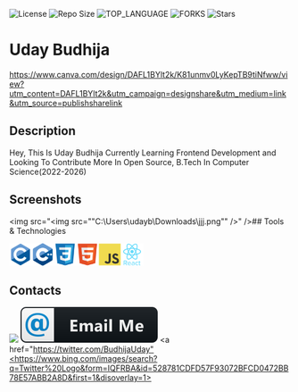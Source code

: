 ![License](https://img.shields.io/github/license/BudhijaxUday/BudhijaxUday.svg?style=for-the-badge) ![Repo Size](https://img.shields.io/github/languages/code-size/BudhijaxUday/BudhijaxUday.svg?style=for-the-badge) ![TOP_LANGUAGE](https://img.shields.io/github/languages/top/BudhijaxUday/BudhijaxUday.svg?style=for-the-badge) ![FORKS](https://img.shields.io/github/forks/BudhijaxUday/BudhijaxUday.svg?style=for-the-badge&social) ![Stars](https://img.shields.io/github/stars/BudhijaxUday/BudhijaxUday.svg?style=for-the-badge)
    
# Uday Budhija

https://www.canva.com/design/DAFL1BYlt2k/K81unmv0LyKepTB9tiNfww/view?utm_content=DAFL1BYlt2k&utm_campaign=designshare&utm_medium=link&utm_source=publishsharelink

## Description

Hey, This Is Uday Budhija Currently Learning Frontend Development and Looking To Contribute More In Open Source, B.Tech In Computer Science(2022-2026)

## Screenshots

<img src="<img src=""C:\Users\udayb\Downloads\jjj.png"" />" />## Tools & Technologies

<a href="https://docs.microsoft.com/en-us/cpp/c-runtime-library/c-run-time-library-reference?view=msvc-160"><img src="https://raw.githubusercontent.com/devicons/devicon/master/icons/c/c-original.svg" height="40px" width="40px" /></a><a href="https://docs.microsoft.com/en-us/cpp/standard-library/cpp-standard-library-reference?view=msvc-160"><img src="https://raw.githubusercontent.com/devicons/devicon/master/icons/cplusplus/cplusplus-original.svg" height="40px" width="40px" /></a><a href="https://developer.mozilla.org/en-US/docs/Web/CSS"><img src="https://raw.githubusercontent.com/devicons/devicon/master/icons/css3/css3-original.svg" height="40px" width="40px" /></a><a href="https://developer.mozilla.org/en-US/docs/Web/HTML"><img src="https://raw.githubusercontent.com/devicons/devicon/master/icons/html5/html5-original.svg" height="40px" width="40px" /></a><a href="https://developer.mozilla.org/en-US/docs/Web/JavaScript"><img src="https://raw.githubusercontent.com/devicons/devicon/master/icons/javascript/javascript-original.svg" height="40px" width="40px" /></a><a href="https://reactjs.org/"><img src="https://raw.githubusercontent.com/devicons/devicon/master/icons/react/react-original-wordmark.svg" height="40px" width="40px" /></a>



## Contacts

<a href="https://www.linkedin.com/in/uday-budhija-6242391b1/"><img src="https://img.shields.io/badge/LinkedIn-0077B5?style=for-the-badge&logo=linkedin&logoColor=white" /></a>  <a href="mailto:udaybudhija26@gmail.com"><img src=https://raw.githubusercontent.com/johnturner4004/readme-generator/master/src/components/assets/images/email_me_button_icon_151852.svg /></a>
<a href="https://twitter.com/BudhijaUday"<https://www.bing.com/images/search?q=Twitter%20Logo&form=IQFRBA&id=528781CDFD57F93072BFCD0472BB78E57ABB2A8D&first=1&disoverlay=1>
